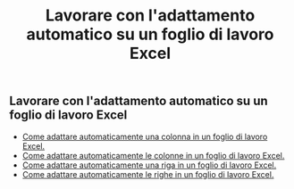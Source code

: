 ﻿---
title:  Lavorare con l'adattamento automatico su un foglio di lavoro Excel
second_title: Aspose.Cells Cloud Documen
linktitle: Autofi
type: docs
url: /it/worksheets/autofit/
aliases: [/autofit-rows-and-columns-of-worksheet/]
keywords: Autofit rows and columns on an Excel worksheet
description: Aspose.Cells Cloud REST API supporta l'adattamento automatico di righe e colonne su un foglio di lavoro Excel. L'SDK supporta diversi linguaggi di sviluppo, tra cui Android, C#, Go, Java, NodeJS, Perl, PHP, Python, Ruby e Swift.
weight: 20
kwords: Excel, Office Cloud, REST API, Foglio di calcolo, PDF, CSV, Json, Markdown, Lavorare con l'adattamento automatico su un foglio di lavoro Excel
---
## Lavorare con l'adattamento automatico su un foglio di lavoro Excel

- [Come adattare automaticamente una colonna in un foglio di lavoro Excel.](/cells/it/worksheets/autofit/column/)
- [Come adattare automaticamente le colonne in un foglio di lavoro Excel.](/cells/it/worksheets/autofit/columns/)
- [Come adattare automaticamente una riga in un foglio di lavoro Excel.](/cells/it/worksheets/autofit/row/)
- [Come adattare automaticamente le righe in un foglio di lavoro Excel.](/cells/it/worksheets/autofit/rows/)
